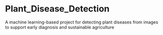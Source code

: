# Plant_Disease_Detection
A machine learning-based project for detecting plant diseases from images to support early diagnosis and sustainable agriculture
